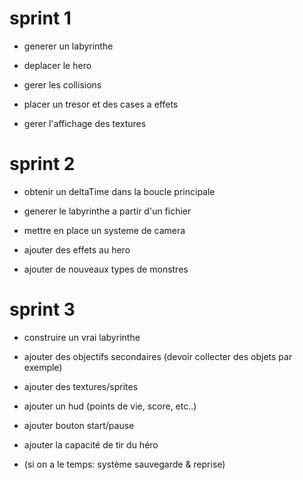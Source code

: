 # sprint 1

* generer un labyrinthe

* deplacer le hero

* gerer les collisions

* placer un tresor et des cases a effets

* gerer l'affichage des textures



# sprint 2

* obtenir un deltaTime dans la boucle principale

* generer le labyrinthe a partir d'un fichier

* mettre en place un systeme de camera

* ajouter des effets au hero

* ajouter de nouveaux types de monstres


# sprint 3

* construire un vrai labyrinthe

* ajouter des objectifs secondaires (devoir collecter des objets par exemple)

* ajouter des textures/sprites

* ajouter un hud (points de vie, score, etc..)

* ajouter bouton start/pause

* ajouter la capacité de tir du héro

* (si on a le temps: système sauvegarde & reprise)